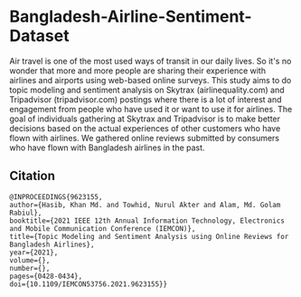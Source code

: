 # Bangladesh-Airline-Sentiment-Dataset

Air travel is one of the most used ways of transit in our daily lives. So it's no wonder that more and more people are sharing their experience with airlines and airports using web-based online surveys. This study aims to do topic modeling and sentiment analysis on Skytrax (airlinequality.com) and Tripadvisor (tripadvisor.com) postings where there is a lot of interest and engagement from people who have used it or want to use it for airlines. The goal of individuals gathering at Skytrax and Tripadvisor is to make better decisions based on the actual experiences of other customers who have flown with airlines. We gathered online reviews submitted by consumers who have flown with Bangladesh airlines in the past.




## Citation

```
@INPROCEEDINGS{9623155,
author={Hasib, Khan Md. and Towhid, Nurul Akter and Alam, Md. Golam Rabiul},
booktitle={2021 IEEE 12th Annual Information Technology, Electronics and Mobile Communication Conference (IEMCON)},
title={Topic Modeling and Sentiment Analysis using Online Reviews for Bangladesh Airlines},
year={2021},
volume={},
number={},
pages={0428-0434},
doi={10.1109/IEMCON53756.2021.9623155}}
```



